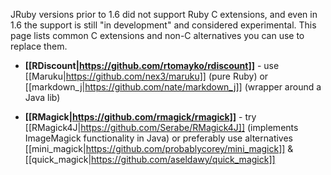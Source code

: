 JRuby versions prior to 1.6 did not support Ruby C extensions, and even in 1.6 the support is still "in development" and considered experimental. This page lists common C extensions and non-C alternatives you can use to replace them.

* **[[RDiscount|https://github.com/rtomayko/rdiscount]]** - use [[Maruku|https://github.com/nex3/maruku]] (pure Ruby) or [[markdown_j|https://github.com/nate/markdown_j]] (wrapper around a Java lib)

* **[[RMagick|https://github.com/rmagick/rmagick]]** - try [[RMagick4J|https://github.com/Serabe/RMagick4J]] (implements ImageMagick functionality in Java) or preferably use alternatives [[mini_magick|https://github.com/probablycorey/mini_magick]] & [[quick_magick|https://github.com/aseldawy/quick_magick]]